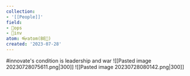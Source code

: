 ```yaml
---
collection:
- '[[People]]'
field:
- 🐙ops
- 🐢inv
atom: 👓atom(BE🔄)
created: '2023-07-28'
---
```


#innovate's condition is leadership and war
![[Pasted image 20230728075611.png|300]]
![[Pasted image 20230728080142.png|300]]